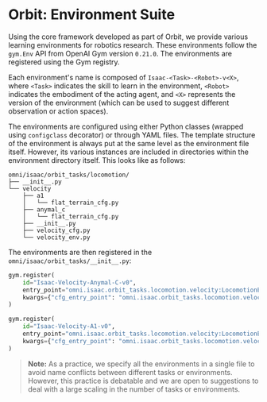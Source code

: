 # Orbit: Environment Suite

Using the core framework developed as part of Orbit, we provide various learning environments for robotics research.
These environments follow the `gym.Env` API from OpenAI Gym version `0.21.0`. The environments are registered using
the Gym registry.

Each environment's name is composed of `Isaac-<Task>-<Robot>-v<X>`, where `<Task>` indicates the skill to learn
in the environment, `<Robot>` indicates the embodiment of the acting agent, and `<X>` represents the version of
the environment (which can be used to suggest different observation or action spaces).

The environments are configured using either Python classes (wrapped using `configclass` decorator) or through
YAML files. The template structure of the environment is always put at the same level as the environment file
itself. However, its various instances are included in directories within the environment directory itself.
This looks like as follows:

```tree
omni/isaac/orbit_tasks/locomotion/
├── __init__.py
└── velocity
    ├── a1
    │   └── flat_terrain_cfg.py
    ├── anymal_c
    │   └── flat_terrain_cfg.py
    ├── __init__.py
    ├── velocity_cfg.py
    └── velocity_env.py
```

The environments are then registered in the `omni/isaac/orbit_tasks/__init__.py`:

```python
gym.register(
    id="Isaac-Velocity-Anymal-C-v0",
    entry_point="omni.isaac.orbit_tasks.locomotion.velocity:LocomotionEnv",
    kwargs={"cfg_entry_point": "omni.isaac.orbit_tasks.locomotion.velocity.anymal_c.flat_terrain_cfg:FlatTerrainCfg"},
)

gym.register(
    id="Isaac-Velocity-A1-v0",
    entry_point="omni.isaac.orbit_tasks.locomotion.velocity:LocomotionEnv",
    kwargs={"cfg_entry_point": "omni.isaac.orbit_tasks.locomotion.velocity.a1.flat_terrain_cfg:FlatTerrainCfg"},
)
```

> **Note:** As a practice, we specify all the environments in a single file to avoid name conflicts between different
> tasks or environments. However, this practice is debatable and we are open to suggestions to deal with a large
> scaling in the number of tasks or environments.
